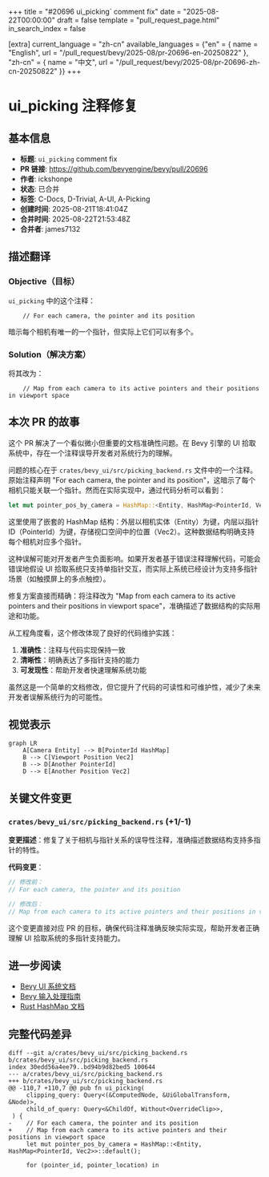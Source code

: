 +++
title = "#20696 ui_picking` comment fix"
date = "2025-08-22T00:00:00"
draft = false
template = "pull_request_page.html"
in_search_index = false

[extra]
current_language = "zh-cn"
available_languages = {"en" = { name = "English", url = "/pull_request/bevy/2025-08/pr-20696-en-20250822" }, "zh-cn" = { name = "中文", url = "/pull_request/bevy/2025-08/pr-20696-zh-cn-20250822" }}
+++

# ui_picking 注释修复

## 基本信息
- **标题**: `ui_picking` comment fix
- **PR 链接**: https://github.com/bevyengine/bevy/pull/20696
- **作者**: ickshonpe
- **状态**: 已合并
- **标签**: C-Docs, D-Trivial, A-UI, A-Picking
- **创建时间**: 2025-08-21T18:41:04Z
- **合并时间**: 2025-08-22T21:53:48Z
- **合并者**: james7132

## 描述翻译
### Objective（目标）
`ui_picking` 中的这个注释：
```
    // For each camera, the pointer and its position
```
暗示每个相机有唯一的一个指针，但实际上它们可以有多个。

### Solution（解决方案）
将其改为：
```
    // Map from each camera to its active pointers and their positions in viewport space
```

## 本次 PR 的故事

这个 PR 解决了一个看似微小但重要的文档准确性问题。在 Bevy 引擎的 UI 拾取系统中，存在一个注释误导开发者对系统行为的理解。

问题的核心在于 `crates/bevy_ui/src/picking_backend.rs` 文件中的一个注释。原始注释声明 "For each camera, the pointer and its position"，这暗示了每个相机只能关联一个指针。然而在实际实现中，通过代码分析可以看到：

```rust
let mut pointer_pos_by_camera = HashMap::<Entity, HashMap<PointerId, Vec2>>::default();
```

这里使用了嵌套的 HashMap 结构：外层以相机实体（Entity）为键，内层以指针 ID（PointerId）为键，存储视口空间中的位置（Vec2）。这种数据结构明确支持每个相机对应多个指针。

这种误解可能对开发者产生负面影响。如果开发者基于错误注释理解代码，可能会错误地假设 UI 拾取系统只支持单指针交互，而实际上系统已经设计为支持多指针场景（如触摸屏上的多点触控）。

修复方案直接而精确：将注释改为 "Map from each camera to its active pointers and their positions in viewport space"，准确描述了数据结构的实际用途和功能。

从工程角度看，这个修改体现了良好的代码维护实践：
1. **准确性**：注释与代码实现保持一致
2. **清晰性**：明确表达了多指针支持的能力
3. **可发现性**：帮助开发者快速理解系统功能

虽然这是一个简单的文档修改，但它提升了代码的可读性和可维护性，减少了未来开发者误解系统行为的可能性。

## 视觉表示

```mermaid
graph LR
    A[Camera Entity] --> B[PointerId HashMap]
    B --> C[Viewport Position Vec2]
    B --> D[Another PointerId]
    D --> E[Another Position Vec2]
```

## 关键文件变更

### `crates/bevy_ui/src/picking_backend.rs` (+1/-1)

**变更描述**：修复了关于相机与指针关系的误导性注释，准确描述数据结构支持多指针的特性。

**代码变更**：
```rust
// 修改前：
// For each camera, the pointer and its position

// 修改后：
// Map from each camera to its active pointers and their positions in viewport space
```

这个变更直接对应 PR 的目标，确保代码注释准确反映实际实现，帮助开发者正确理解 UI 拾取系统的多指针支持能力。

## 进一步阅读

- [Bevy UI 系统文档](https://bevyengine.org/learn/books/introduction/ui/)
- [Bevy 输入处理指南](https://bevyengine.org/learn/books/introduction/input/)
- [Rust HashMap 文档](https://doc.rust-lang.org/std/collections/struct.HashMap.html)

## 完整代码差异
```
diff --git a/crates/bevy_ui/src/picking_backend.rs b/crates/bevy_ui/src/picking_backend.rs
index 30edd56a4ee79..bd94b9d82bed5 100644
--- a/crates/bevy_ui/src/picking_backend.rs
+++ b/crates/bevy_ui/src/picking_backend.rs
@@ -110,7 +110,7 @@ pub fn ui_picking(
     clipping_query: Query<(&ComputedNode, &UiGlobalTransform, &Node)>,
     child_of_query: Query<&ChildOf, Without<OverrideClip>>,
 ) {
-    // For each camera, the pointer and its position
+    // Map from each camera to its active pointers and their positions in viewport space
     let mut pointer_pos_by_camera = HashMap::<Entity, HashMap<PointerId, Vec2>>::default();
 
     for (pointer_id, pointer_location) in
```